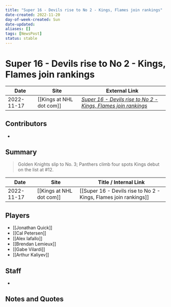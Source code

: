 ```yaml
---
title: "Super 16 - Devils rise to No 2 - Kings, Flames join rankings"
date-created: 2022-11-20
day-of-week-created: Sun
date-updated: 
aliases: []
tags: [NewsPost]
status: stable
---
```


# Super 16 - Devils rise to No 2 - Kings, Flames join rankings

| Date       | Site                 | External Link                                                                                                                                  |
| ---------- | -------------------- | ---------------------------------------------------------------------------------------------------------------------------------------------- |
| 2022-11-17 | [[Kings at NHL dot com]] | [*Super 16 - Devils rise to No 2 - Kings, Flames join rankings*](https://www.nhl.com/news/super-16-nhl-power-rankings-november-17/c-337675800) |

## Contributors
- 

## Summary
> Golden Knights slip to No. 3; Panthers climb four spots
> Kings debut on the list at #12.

| Date       | Site                 | Title / Internal Link                                            |
| ---------- | -------------------- | ---------------------------------------------------------------- |
| 2022-11-17 | [[Kings at NHL dot com]] | [[Super 16 - Devils rise to No 2 - Kings, Flames join rankings]] |

## Players
- [[Jonathan Quick]]
- [[Cal Petersen]]
- [[Alex Iafallo]]
- [[Brendan Lemieux]]
- [[Gabe Vilardi]]
- [[Arthur Kaliyev]]

## Staff
- 

## Notes and Quotes
> 

